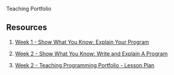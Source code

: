 Teaching Portfolio 

## Resources

1. [Week 1 - Show What You Know: Explain Your Program](https://youtu.be/bAsj-ugjE5Q)

2. [Week 2 - Show What You Know: Write and Explain A Program](https://youtu.be/mNoI89KcmJA)

3. [Week 2 - Teaching Programming Portfolio - Lesson Plan](https://youtu.be/CQmYZGjFjpo)
